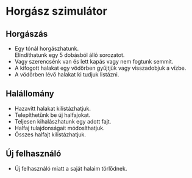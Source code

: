 # Horgász szimulátor

## Horgászás

- Egy tónál horgászhatunk.  
Elindíthatunk egy 5 dobásból álló sorozatot.
- Vagy szerencsénk van és lett kapás vagy nem fogtunk semmit.
- A kifogott halakat egy vödörben gyűjtjük vagy visszadobjuk a vízbe.
- A vödörben lévő halakat ki tudjuk listázni.

## Halállomány

- Hazavitt halakat kilistázhatjuk.
- Telepíthetünk be új halfajokat.
- Teljesen kihalászhatunk egy adott fajt.
- Halfaj tulajdonságait módosíthatjuk.
- Összes halfajt kilistázhatjuk.

## Új felhasználó

- Új felhasználó miatt a saját halaim törlődnek.